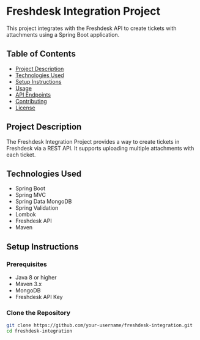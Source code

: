 # Freshdesk Integration Project

This project integrates with the Freshdesk API to create tickets with attachments using a Spring Boot application.

## Table of Contents

- [Project Description](#project-description)
- [Technologies Used](#technologies-used)
- [Setup Instructions](#setup-instructions)
- [Usage](#usage)
- [API Endpoints](#api-endpoints)
- [Contributing](#contributing)
- [License](#license)

## Project Description

The Freshdesk Integration Project provides a way to create tickets in Freshdesk via a REST API. It supports uploading multiple attachments with each ticket.

## Technologies Used

- Spring Boot
- Spring MVC
- Spring Data MongoDB
- Spring Validation
- Lombok
- Freshdesk API
- Maven

## Setup Instructions

### Prerequisites

- Java 8 or higher
- Maven 3.x
- MongoDB
- Freshdesk API Key

### Clone the Repository

```bash
git clone https://github.com/your-username/freshdesk-integration.git
cd freshdesk-integration
